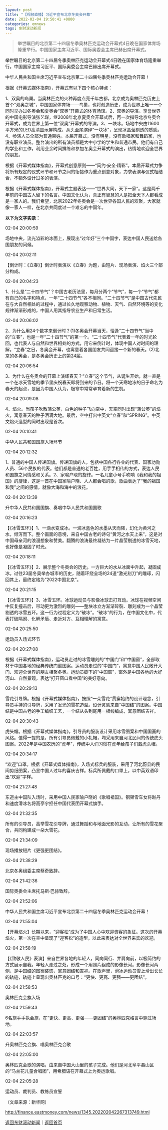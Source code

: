 ```yaml
---
layout: post
title: "【视频直播】习近平宣布北京冬奥会开幕"
date: 2022-02-04 19:50:41 +0800
categories: emnews
tags: 东财滚动新闻
---
```

> 举世瞩目的北京第二十四届冬季奥林匹克运动会开幕式4日晚在国家体育场隆重举行。中国国家主席习近平、国际奥委会主席巴赫出席开幕式。

<p>举世瞩目的北京第二十四届冬季奥林匹克运动会开幕式4日晚在国家体育场隆重举行。中国国家主席习近平、国际奥委会主席巴赫出席开幕式。 </p><p>中华人民共和国主席习近平宣布北京第二十四届冬季奥林匹克运动会开幕！<br /></p><p>根据《开幕式媒体指南》，开幕式有以下四个核心特点：</p><p>1、双奥的鸟巢。当奥林匹克的火种再度点亮千年古都，北京成为奥林匹克历史上首个“双奥之城”，中国国家体育场——鸟巢，也将创造历史，成为世界上唯一一个同时举办过冬奥会和夏奥会“双奥”开幕式的体育场馆。2、双奥的导演。享誉世界的<span web="1" href="http://quote.eastmoney.com/unify/r/1.600977" class="em_stock_key_common" data-code="1,600977">中国电影</span>导演张艺谋，继2008年北京夏奥会开幕式后，再一次指导北京冬奥会开幕式，成为世界上第一位“双奥”开幕式的导演。3、一块冰。场地中央由11600平方米的LED高清显示屏构成，从头至尾演绎“一块冰”，呈现冰晶莹剔透的质感。4、参演人员全部为普通百姓。本届开幕式，没有明星，没有歌唱家和舞蹈家，也没有职业演员。整台演出的所有演员都是大中小学的学生和普通市民。他们有自己的学业和工作，利用业余时间排练和参加冬奥会开幕式的演出，热情地欢迎全世界的朋友。</p><p>根据《开幕式媒体指南》，开幕式创意原则——“简约·安全·精彩”。本届开幕式力争将所有规定的仪式环节和环节之间的衔接作为重点创意对象，力求表演与仪式相结合，不额外设计过多的表演。</p><p>根据《开幕式媒体指南》，开幕式主题表达——“世界<span web="1" href="http://quote.eastmoney.com/unify/r/155.TAT1" class="em_stock_key_common" data-code="155,TAT1">大同</span>，天下一家”。这是两千年前的中国古人留下的名言。中国文化认为，真正有智慧的人是把全天下人都看成是一家人的。我们希望，北京2022年冬奥会是一次世界各国人民的<span web="1" href="http://quote.eastmoney.com/unify/r/105.YY" class="em_stock_key_common" data-code="105,YY">欢聚</span>，大家就像一家人一样，在北京共同度过一个难忘的中国年。</p><p><strong>以下为文字实录：</strong></p><p>02-04 20:00:59</p><p>场地中央，流光溢彩的冰面上，展现出“过年好”三个中国字，表达中国人民送给各国朋友的问候。</p><p>02-04 20:02:11</p><p>【倒计时：《立春》】倒计时表演以《立春》为题，由短片、现场表演、焰火三个部分构成。</p><p>02-04 20:04:23</p><p>1、什么是“二十四节气”？中国古老历法里，每月分两个“节气”，每一个“节气”都有自己的名字和特点，一年“二十四节气”各不相同。“二十四节气”是中国古代先民在与大自然相处的过程中，通过长久地观察动物、植物、天气、自然环境等的变化规律渐渐形成的，中国人用其指导农业生产和日常生活。</p><p>02-04 20:06:02</p><p>2、为什么用24个数字来倒计时？(1)冬奥会开幕当天，恰逢“二十四节气”当中的“立春”，也是一年“二十四节气”的第一个。“二十四节气”代表着一年的时光轮回，也代表人与自然和世界相处的方式，用它来倒计时，体现中国人对时间的理解。“立春”之日，冬奥会开幕，也寓意着各国朋友共同迎接一个新的春天。(2)北京的冬奥会，是冬奥会历史上的第24届。</p><p>02-04 20:06:54</p><p>3、为什么在冬奥会的开幕上演绎春天？“立春”这个节气，从诞生开始，就一直是一个在冰天雪地的季节里庆祝春天即将到来的节日。将一个天寒地冻的日子命名为春天的起点，是因为中国人认为，极寒中常常孕育着新的生机。</p><p>02-04 20:09:08</p><p>4、焰火。当孩子吹散蒲公英，白色的种子飞向空中，天空同时出现“蒲公英”的焰火，寓意春天的种子洒满大地。最后，空中打出中英文“立春”和“SPRING”。中英文焰火造型的同时出现是首次。</p><p>02-04 20:10:41</p><p>中华人民共和国国旗入场环节</p><p>02-04 20:12:32</p><p>1、普通的中国人传递国旗。传递国旗的人，包括中国各行各业的代表、国家功勋人员、56个民族的代表。他们都是普通的<span web="1" href="http://quote.eastmoney.com/unify/r/1.603883" class="em_stock_key_common" data-code="1,603883">老百姓</span>，用手手相传的方式，表达人民和国旗之间情感和关系。2、家喻户晓的旋律。一名儿童小号手吹响《我和我的祖国》的旋律，这是一首在中国家喻户晓、人人都会唱的歌，歌曲表达了“我的祖国和我”之间的感情，就像大海和海中的浪花。</p><p>02-04 20:13:39</p><p>升中华人民共和国国旗、奏唱中华人民共和国国歌</p><p>02-04 20:16:23</p><p>【《冰雪五环》】1、一滴水变成冰。一滴冰蓝色的水墨从天而降，幻化为黄河之水，倾泻而下。整个画面的意境，来自中国古老的诗句“黄河之水天上来”，这是对中国母亲河的浪漫想象和赞美。翻腾的浪涛最终凝结为一片晶莹剔透的冰雪天地，也好像是凝固了时光。</p><p>02-04 20:18:11</p><p>【《冰雪五环》】2、展示整个冬奥会的历史。一方巨大的水从冰面中升起，凝固成冰。过往23届冬奥举办城市的历史，随着环绕全场的24道“激光刻刀”的雕琢，闪回其上，最终定格为“2022中国北京”。</p><p>02-04 20:21:15</p><p>【《冰雪五环》】3、冰雪五环。冰球运动员与影像冰球击打互动。冰球在视频空间中反复撞击后，带动更为激烈的雕刻——整块冰立方渐渐碎裂、雕刻成为一个晶莹剔透的冰雪五环。这一行为过程定义为“破冰”。“破冰”的行为，在中国文化中，代表打破隔阂、化解矛盾、走近对方、互相理解的寓意。</p><p>02-04 20:25:50</p><p>运动员入场式环节</p><p>02-04 20:27:08</p><p>根据《开幕式媒体指南》，运动员走过的冰雪雕刻的“中国门”和“中国窗”，全部取材于中国各地的经典传统门窗图案。运动员走过的“中国门”，寓意中国人民敞开大门、欢迎全世界的朋友相聚冬奥。运动员脚下的“中国窗”，窗外是中国各地的大好河山、自然景观，表达“打开窗口看中国”的美好意向。</p><p>02-04 20:29:13</p><p>雪花引导牌。根据《开幕式媒体指南》，按照“一朵雪花”贯穿始终的设计理念，引导员手持的引导牌，采用了发光的雪花造型。设计灵感来自“中国结”的图案。中国结是中国古老的手工编织工艺，一个结从头到尾用一根线编成，寓意团结吉祥。</p><p>02-04 20:30:43</p><p>虎头帽。根据《开幕式媒体指南》，引导员的服装设计采用冰雪图案和中国国画的风格。值得一提的是，所有引导员佩戴的小礼帽，均采用来自河北民间的传统虎头图案。2022年是中国农历的“虎年”，传统中人们习惯在虎年给孩子们戴虎头帽。</p><p>02-04 20:34:17</p><p>“欢迎”口罩。根据《开幕式媒体指南》，入场式标兵的服装，采用了河北蔚县的民间剪纸图案，凸显中国人过年的喜庆吉祥。标兵所佩戴的口罩上，以中英双语印出“欢迎”字样。</p><p>02-04 21:27:48</p><p>东道主中国队入场时，采用中国人民家喻户晓的《歌唱祖国》。钢架雪车女将赵丹和速度滑冰名将高亭宇担任中国代表团开幕式旗手。</p><p>02-04 21:32:35</p><p>所有的引导员，高举雪花引导牌，通过舞蹈和与地面光影的互动，让所有的雪花聚合，共同构建成一朵大雪花。</p><p>02-04 21:34:09</p><p>现场播放短片《更强更团结》。</p><p>02-04 21:38:29</p><p>北京冬奥组委主席蔡奇致辞。</p><p>02-04 21:42:36</p><p>国际奥委会主席托马斯·巴赫致辞。</p><p>02-04 21:52:06</p><p>中华人民共和国主席习近平宣布北京第二十四届冬季奥林匹克运动会开幕！</p><p>02-04 21:55:04</p><p>【开幕焰火】长期以来，“迎客松”成为了中国人心中欢迎贵客的象征。这次的开幕焰火，第一次在空中呈现了“迎客松”的造型，以此来表达对全世界来宾的欢迎。</p><p>02-04 21:58:19</p><p>【《致敬人民》表演】来自世界各地的年轻人，同向同行、并肩向前，以极简约的方式展示自我。年轻人走过之处，形成一个用照片组成的影像长河。影像长河两侧，是中国结的图案装饰，寓意团结和吉祥。在歌声里，滑冰运动员雪上滑出长长的轨迹，轨迹上呈现出奥林匹克的口号：“更快、更高、更强——更团结”。</p><p>02-04 21:58:53</p><p>奥林匹克会旗入场</p><p>02-04 21:59:43</p><p>6名旗手手执会旗，在“更快、更高、更强——更团结”的奥林匹克格言中穿过场地。</p><p>02-04 22:03:57</p><p>升奥林匹克会旗、唱奥林匹克会歌</p><p>02-04 22:05:00</p><p>奥林匹克会歌的演唱，由来自中国大山里的孩子完成。他们是河北阜平县山区的“马兰花儿童合唱团”，用希腊语在开幕式上为奥运歌唱。</p><p>02-04 22:05:28</p><p>运动员、裁判员、教练员宣誓</p><p class="em_media">（文章来源：<span web="1" href="http://quote.eastmoney.com/unify/r/1.603888" class="em_stock_key_common" data-code="1,603888">新华网</span>）</p>

<http://finance.eastmoney.com/news/1345,202202042267313749.html>

[返回东财滚动新闻](//finews.withounder.com/emnews/)｜[返回首页](//finews.withounder.com/)